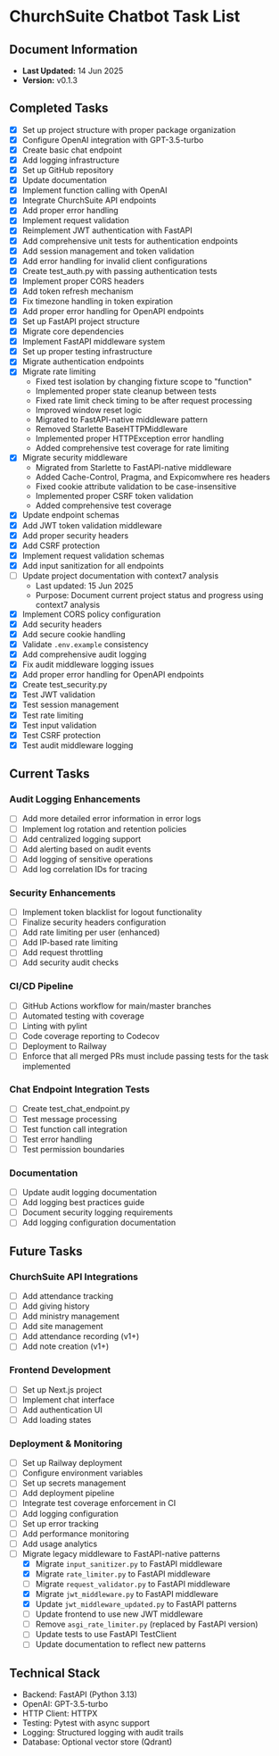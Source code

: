 # ChurchSuite Chatbot Task List

## Document Information

- **Last Updated:** 14 Jun 2025
- **Version:** v0.1.3

## Completed Tasks

- [x] Set up project structure with proper package organization
- [x] Configure OpenAI integration with GPT-3.5-turbo
- [x] Create basic chat endpoint
- [x] Add logging infrastructure
- [x] Set up GitHub repository
- [x] Update documentation
- [x] Implement function calling with OpenAI
- [x] Integrate ChurchSuite API endpoints
- [x] Add proper error handling
- [x] Implement request validation
- [x] Reimplement JWT authentication with FastAPI
- [x] Add comprehensive unit tests for authentication endpoints
- [x] Add session management and token validation
- [x] Add error handling for invalid client configurations
- [x] Create test_auth.py with passing authentication tests
- [x] Implement proper CORS headers
- [x] Add token refresh mechanism
- [x] Fix timezone handling in token expiration
- [x] Add proper error handling for OpenAPI endpoints
- [x] Set up FastAPI project structure
- [x] Migrate core dependencies
- [x] Implement FastAPI middleware system
- [x] Set up proper testing infrastructure
- [x] Migrate authentication endpoints
- [x] Migrate rate limiting
  - Fixed test isolation by changing fixture scope to "function"
  - Implemented proper state cleanup between tests
  - Fixed rate limit check timing to be after request processing
  - Improved window reset logic
  - Migrated to FastAPI-native middleware pattern
  - Removed Starlette BaseHTTPMiddleware
  - Implemented proper HTTPException error handling
  - Added comprehensive test coverage for rate limiting
- [x] Migrate security middleware
  - Migrated from Starlette to FastAPI-native middleware
  - Added Cache-Control, Pragma, and Expicomwhere res headers
  - Fixed cookie attribute validation to be case-insensitive
  - Implemented proper CSRF token validation
  - Added comprehensive test coverage
- [x] Update endpoint schemas
- [x] Add JWT token validation middleware
- [x] Add proper security headers
- [x] Add CSRF protection
- [x] Implement request validation schemas
- [x] Add input sanitization for all endpoints
- [ ] Update project documentation with context7 analysis
  - Last updated: 15 Jun 2025
  - Purpose: Document current project status and progress using context7 analysis
- [x] Implement CORS policy configuration
- [x] Add security headers
- [x] Add secure cookie handling
- [x] Validate `.env.example` consistency
- [x] Add comprehensive audit logging
- [x] Fix audit middleware logging issues
- [x] Add proper error handling for OpenAPI endpoints
- [x] Create test_security.py
- [x] Test JWT validation
- [x] Test session management
- [x] Test rate limiting
- [x] Test input validation
- [x] Test CSRF protection
- [x] Test audit middleware logging

## Current Tasks

### Audit Logging Enhancements

- [ ] Add more detailed error information in error logs
- [ ] Implement log rotation and retention policies
- [ ] Add centralized logging support
- [ ] Add alerting based on audit events
- [ ] Add logging of sensitive operations
- [ ] Add log correlation IDs for tracing

### Security Enhancements

- [ ] Implement token blacklist for logout functionality
- [ ] Finalize security headers configuration
- [ ] Add rate limiting per user (enhanced)
- [ ] Add IP-based rate limiting
- [ ] Add request throttling
- [ ] Add security audit checks

### CI/CD Pipeline

- [ ] GitHub Actions workflow for main/master branches
- [ ] Automated testing with coverage
- [ ] Linting with pylint
- [ ] Code coverage reporting to Codecov
- [ ] Deployment to Railway
- [ ] Enforce that all merged PRs must include passing tests for the task implemented

### Chat Endpoint Integration Tests

- [ ] Create test_chat_endpoint.py
- [ ] Test message processing
- [ ] Test function call integration
- [ ] Test error handling
- [ ] Test permission boundaries

### Documentation

- [ ] Update audit logging documentation
- [ ] Add logging best practices guide
- [ ] Document security logging requirements
- [ ] Add logging configuration documentation

## Future Tasks

### ChurchSuite API Integrations

- [ ] Add attendance tracking
- [ ] Add giving history
- [ ] Add ministry management
- [ ] Add site management
- [ ] Add attendance recording (v1+)
- [ ] Add note creation (v1+)

### Frontend Development

- [ ] Set up Next.js project
- [ ] Implement chat interface
- [ ] Add authentication UI
- [ ] Add loading states

### Deployment & Monitoring

- [ ] Set up Railway deployment
- [ ] Configure environment variables
- [ ] Set up secrets management
- [ ] Add deployment pipeline
- [ ] Integrate test coverage enforcement in CI
- [ ] Add logging configuration
- [ ] Set up error tracking
- [ ] Add performance monitoring
- [ ] Add usage analytics
- [ ] Migrate legacy middleware to FastAPI-native patterns
  - [x] Migrate `input_sanitizer.py` to FastAPI middleware
  - [x] Migrate `rate_limiter.py` to FastAPI middleware
  - [ ] Migrate `request_validator.py` to FastAPI middleware
  - [x] Migrate `jwt_middleware.py` to FastAPI middleware
  - [x] Update `jwt_middleware_updated.py` to FastAPI patterns
  - [ ] Update frontend to use new JWT middleware
  - [ ] Remove `asgi_rate_limiter.py` (replaced by FastAPI version)
  - [ ] Update tests to use FastAPI TestClient
  - [ ] Update documentation to reflect new patterns

## Technical Stack

- Backend: FastAPI (Python 3.13)
- OpenAI: GPT-3.5-turbo
- HTTP Client: HTTPX
- Testing: Pytest with async support
- Logging: Structured logging with audit trails
- Database: Optional vector store (Qdrant)
